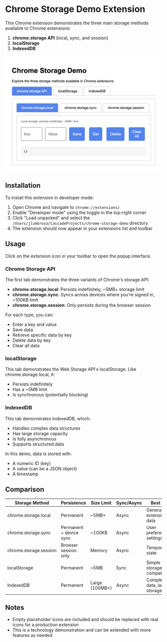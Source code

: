 # Chrome Storage Demo Extension

This Chrome extension demonstrates the three main storage methods available to Chrome extensions:

1. **chrome.storage API** (local, sync, and session)
2. **localStorage**
3. **IndexedDB**

![Chrome Storage Demo popup extension](https://raw.githubusercontent.com/CIS-3500/chrome-storage-demo/refs/heads/main/chrome-storage-demo-screenshot.png)

## Installation

To install this extension in developer mode:

1. Open Chrome and navigate to `chrome://extensions/`
2. Enable "Developer mode" using the toggle in the top-right corner
3. Click "Load unpacked" and select the `/Users/jlumbroso/CascadeProjects/chrome-storage-demo` directory
4. The extension should now appear in your extensions list and toolbar

## Usage

Click on the extension icon in your toolbar to open the popup interface.

### Chrome Storage API

The first tab demonstrates the three variants of Chrome's storage API:

- **chrome.storage.local**: Persists indefinitely, ~5MB+ storage limit
- **chrome.storage.sync**: Syncs across devices where you're signed in, ~100KB limit
- **chrome.storage.session**: Only persists during the browser session

For each type, you can:
- Enter a key and value
- Save data
- Retrieve specific data by key
- Delete data by key
- Clear all data

### localStorage

This tab demonstrates the Web Storage API's localStorage. Like chrome.storage.local, it:
- Persists indefinitely
- Has a ~5MB limit
- Is synchronous (potentially blocking)

### IndexedDB

This tab demonstrates IndexedDB, which:
- Handles complex data structures
- Has large storage capacity
- Is fully asynchronous
- Supports structured data

In this demo, data is stored with:
- A numeric ID (key)
- A value (can be a JSON object)
- A timestamp

## Comparison

| Storage Method | Persistence | Size Limit | Sync/Async | Best For |
|----------------|-------------|------------|------------|----------|
| chrome.storage.local | Permanent | ~5MB+ | Async | General extension data |
| chrome.storage.sync | Permanent + device sync | ~100KB | Async | User preferences, settings |
| chrome.storage.session | Browser session only | Memory | Async | Temporary state |
| localStorage | Permanent | ~5MB | Sync | Simple storage, compatibility |
| IndexedDB | Permanent | Large (100MB+) | Async | Complex data, large storage |

## Notes

- Empty placeholder icons are included and should be replaced with real icons for a production extension
- This is a technology demonstration and can be extended with more features as needed
